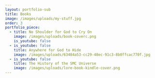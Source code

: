 ```yaml
---
layout: portfolio-sub
title: Books
image: /images/uploads/my-stuff.jpg
order: 3
portfolio_piece:
  - title: No Shoulder for God to Cry On
    image: /images/uploads/book-coverc.png
    is_youtube: false
  - is_youtube: false
    title: Anywhere for God to Hide
    image: /images/uploads/63484a53-cc29-48ec-91c3-8b0ffcac770f.jpg
  - is_youtube: false
    title: The History of the SMC Universe
    image: /images/uploads/lore-book-kindle-cover.png
---
```


